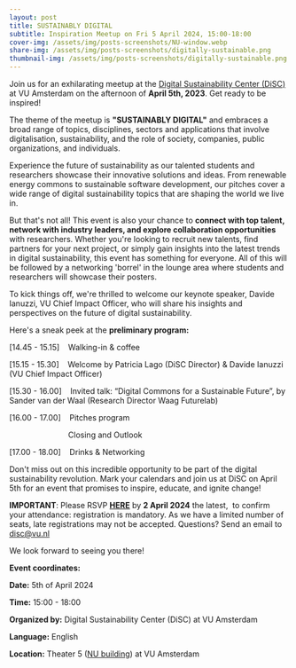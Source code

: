 ```yaml
---
layout: post
title: SUSTAINABLY DIGITAL
subtitle: Inspiration Meetup on Fri 5 April 2024, 15:00-18:00
cover-img: /assets/img/posts-screenshots/NU-window.webp
share-img: /assets/img/posts-screenshots/digitally-sustainable.png
thumbnail-img: /assets/img/posts-screenshots/digitally-sustainable.png
---
```



Join us for an exhilarating meetup at the [Digital Sustainability Center (DiSC)](https://digitalsustainabilitycenter.nl) at VU Amsterdam on the afternoon of **April 5th, 2023**. Get ready to be inspired!

The theme of the meetup is **"SUSTAINABLY DIGITAL"** and embraces a broad range of topics, disciplines, sectors and applications that involve digitalisation, sustainability, and the role of society, companies, public organizations, and individuals.

Experience the future of sustainability as our talented students and researchers showcase their innovative solutions and ideas. From renewable energy commons to sustainable software development, our pitches cover a wide range of digital sustainability topics that are shaping the world we live in. 

But that's not all! This event is also your chance to **connect with top talent, network with industry leaders, and explore collaboration opportunities** with researchers. Whether you're looking to recruit new talents, find partners for your next project, or simply gain insights into the latest trends in digital sustainability, this event has something for everyone. All of this will be followed by a networking 'borrel' in the lounge area where students and researchers will showcase their posters.

To kick things off, we're thrilled to welcome our keynote speaker, Davide Ianuzzi, VU Chief Impact Officer, who will share his insights and perspectives on the future of digital sustainability. 

Here's a sneak peek at the **preliminary program:**

[14.45 - 15.15]    Walking-in & coffee

[15.15 - 15.30]    Welcome by Patricia Lago (DiSC Director) & Davide Ianuzzi (VU Chief Impact Officer)

[15.30 - 16.00]    Invited talk: “Digital Commons for a Sustainable Future”, by Sander van der Waal (Research Director Waag Futurelab)
<!-- <div style="display: flex; align-items: top;">
    <p style="margin-left: 30px; margin-right: 20px;font-style: italic; color:#595959; font-size: 16px;">We are not meeting our societal objectives to address our ecological and climate crises. Indeed, as the nitrogen-crisis demonstrates, our current models and ways of working get stuck and a way out is not obvious. At the same time local communities find new ways of working that help meet some of the challenges, for example through the establishment of energy cooperatives. Therefore, a more fundamental rethink of the roles of various stakeholders can help contribute to such solutions. The traditional ‘commons’ as researched by Elinor Ostrom (a.o.) have been an inspiration to Waag Futurelab to research how in the digital realm new collaborations between actors from government, industry and society could jointly help contribute to solving issues that relate to sustainability. In this session, Sander will focus on some initiatives around digital commons that specifically focus on data sharing and governance in the areas of energy and agriculture. He will also present and discuss how digital commons as a field is emerging and what further opportunities he sees in order to meet sustainability challenges. </p>
    <img src="/assets/img/posts-screenshots/sander-waag-circle.jpg" alt="Image" style="height: 200px; margin-right: 20px"/>
</div> -->

[16.00 - 17.00]    Pitches program

                           Closing and Outlook

[17.00 - 18.00]    Drinks & Networking 

Don't miss out on this incredible opportunity to be part of the digital sustainability revolution. Mark your calendars and join us at DiSC on April 5th for an event that promises to inspire, educate, and ignite change! 

**IMPORTANT**: Please RSVP [**HERE**](https://forms.gle/5QcxHAxEqYs6F4o98) by **2 April 2024** the latest,  to confirm your attendance: registration is mandatory. As we have a limited number of seats, late registrations may not be accepted. Questions? Send an email to <disc@vu.nl> 

We look forward to seeing you there!

**Event coordinates:** 

**Date:** 5th of April 2024 

**Time:** 15:00 - 18:00 

**Organized by:** Digital Sustainability Center (DiSC) at VU Amsterdam 

**Language:** English 

**Location:** Theater 5 ([NU building](https://vu.nl/en/about-vu/more-about/new-university-building)) at VU Amsterdam
